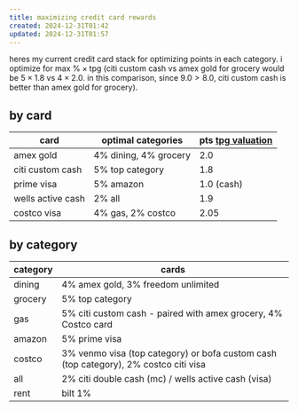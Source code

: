```yaml
---
title: maximizing credit card rewards
created: 2024-12-31T01:42
updated: 2024-12-31T01:57
---
```


heres my current credit card stack for optimizing points in each category. i optimize for max $\% \times \text{tpg}$ (citi custom cash vs amex gold for grocery would be $5 \times 1.8$ vs $4 \times 2.0$. in this comparison, since $9.0 > 8.0$, citi custom cash is better than amex gold for grocery).

## by card

| card              | optimal categories    | pts [tpg valuation](https://thepointsguy.com/loyalty-programs/monthly-valuations/) |
| ----------------- | --------------------- | ---------------------------------------------------------------------------------- |
| amex gold         | 4% dining, 4% grocery | 2.0                                                                                |
| citi custom cash  | 5% top category       | 1.8                                                                                |
| prime visa        | 5% amazon             | 1.0 (cash)                                                                         |
| wells active cash | 2% all                | 1.9                                                                                |
| costco visa       | 4% gas, 2% costco     | 2.05                                                                               |

## by category

| category | cards                                                                                |
| -------- | ------------------------------------------------------------------------------------ |
| dining   | 4% amex gold, 3% freedom unlimited                                                   |
| grocery  | 5% top category                                                                      |
| gas      | 5% citi custom cash - paired with amex grocery, 4% Costco card                       |
| amazon   | 5% prime visa                                                                        |
| costco   | 3% venmo visa (top category) or bofa custom cash (top category), 2% costco citi visa |
| all      | 2% citi double cash (mc) / wells active cash (visa)                                  |
| rent     | bilt 1%                                                                              |
